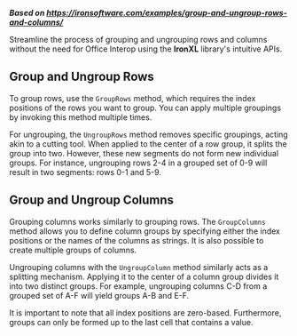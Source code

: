 ***Based on <https://ironsoftware.com/examples/group-and-ungroup-rows-and-columns/>***

Streamline the process of grouping and ungrouping rows and columns without the need for Office Interop using the **IronXL** library's intuitive APIs.

## Group and Ungroup Rows

To group rows, use the `GroupRows` method, which requires the index positions of the rows you want to group. You can apply multiple groupings by invoking this method multiple times.

For ungrouping, the `UngroupRows` method removes specific groupings, acting akin to a cutting tool. When applied to the center of a row group, it splits the group into two. However, these new segments do not form new individual groups. For instance, ungrouping rows 2-4 in a grouped set of 0-9 will result in two segments: rows 0-1 and 5-9.

## Group and Ungroup Columns

Grouping columns works similarly to grouping rows. The `GroupColumns` method allows you to define column groups by specifying either the index positions or the names of the columns as strings. It is also possible to create multiple groups of columns.

Ungrouping columns with the `UngroupColumn` method similarly acts as a splitting mechanism. Applying it to the center of a column group divides it into two distinct groups. For example, ungrouping columns C-D from a grouped set of A-F will yield groups A-B and E-F.

It is important to note that all index positions are zero-based. Furthermore, groups can only be formed up to the last cell that contains a value.